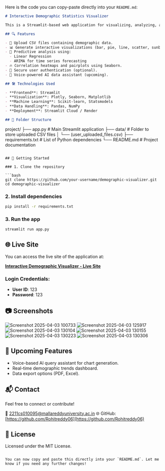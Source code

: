Here is the code you can copy-paste directly into your `README.md`:

```markdown
# Interactive Demographic Statistics Visualizer

This is a Streamlit-based web application for visualizing, analyzing, and forecasting demographic data. It allows users to upload their own datasets, explore relationships through interactive charts, and perform predictive analysis using machine learning models.

## 🔍 Features

- 📂 Upload CSV files containing demographic data.
- 📊 Generate interactive visualizations (bar, pie, line, scatter, sunburst, etc.).
- 🧠 Predictive analysis using:
  - Linear Regression
  - ARIMA for time series forecasting
- 🔥 Correlation heatmaps and pairplots using Seaborn.
- 🔐 Secure user authentication (optional).
- 💬 Voice-powered AI data assistant (upcoming).

## 🛠 Technologies Used

- **Frontend**: Streamlit
- **Visualization**: Plotly, Seaborn, Matplotlib
- **Machine Learning**: Scikit-learn, Statsmodels
- **Data Handling**: Pandas, NumPy
- **Deployment**: Streamlit Cloud / Render

## 📁 Folder Structure

```

project/
├── app.py                     # Main Streamlit application
├── data/                      # Folder to store uploaded CSV files
│   └── (user\_uploaded\_files.csv)
├── requirements.txt           # List of Python dependencies
└── README.md                  # Project documentation

````

## 🚀 Getting Started

### 1. Clone the repository

```bash
git clone https://github.com/your-username/demographic-visualizer.git
cd demographic-visualizer
````

### 2. Install dependencies

```bash
pip install -r requirements.txt
```

### 3. Run the app

```bash
streamlit run app.py
```

## 🌐 Live Site

You can access the live site of the application at:

**[Interactive Demographic Visualizer - Live Site](https://demographic-visualizer-2025.streamlit.app/)**

### Login Credentials:

* **User ID**: 123
* **Password**: 123

## 📷 Screenshots

![Screenshot 2025-04-03 100733](https://github.com/user-attachments/assets/0457a3c6-c985-4bbc-b5c5-00ac48c56f58)
![Screenshot 2025-04-03 125917](https://github.com/user-attachments/assets/c9624268-81da-4829-99cb-301307a6fb6b)
![Screenshot 2025-04-03 130104](https://github.com/user-attachments/assets/5b2bbd48-22c6-4bb6-8447-c3757b1b1380)
![Screenshot 2025-04-03 130155](https://github.com/user-attachments/assets/756b19ff-e524-4a97-85e5-ab3293bfce41)
![Screenshot 2025-04-03 130223](https://github.com/user-attachments/assets/69dc6d0d-cb23-4af3-8d01-57891befdde4)
![Screenshot 2025-04-03 130306](https://github.com/user-attachments/assets/0c1c7fd8-43e2-4a7e-bb1e-4eb54bf1a47e)

## 🔮 Upcoming Features

* Voice-based AI query assistant for chart generation.
* Real-time demographic trends dashboard.
* Data export options (PDF, Excel).

## 📬 Contact

Feel free to connect or contribute!

📧 [2211cs010095@mallareddyuniversity.ac.in](mailto:2211cs010095@mallareddyuniversity.ac.in)
🌐 GitHub: [https://github.com/Rohitreddy06](https://github.com/Rohitreddy06)

## 📜 License

Licensed under the MIT License.

```

You can now copy and paste this directly into your `README.md`. Let me know if you need any further changes!
```
